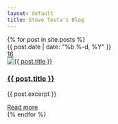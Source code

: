```yaml
---
layout: default
title: Steve Testa's Blog
---
```

<div class="section blog-posts-wrapper">
    <div class="container">
        <div class="row">
            {% for post in site.posts %}
            <div class="col-md-4 col-sm-6">
                <div class="blog-post">
					<div class="post-info">
						<div class="post-date">
							<div class="date">{{ post.date | date: "%b %-d, %Y" }}</div>
						</div>
						<div class="post-comments-count">
							<a href="#" title="Show Comments"><i class="glyphicon glyphicon-comment icon-white"></i>16</a>
						</div>
					</div>
					<a href="{{ post.url | prepend: site.url }}"><img src="http://fillmurray.com/400/300" class="post-image" alt="{{ post.title }}"></a>
					<div class="post-title">
						<h3><a href="{{ post.url | prepend: site.url }}">{{ post.title }}</a></h3>
					</div>
					<div class="post-summary">
						<p>{{ post.excerpt }}</p>
					</div>
					<div class="post-more">
						<a href="{{ post.url | prepend: site.url }}" class="btn btn-small">Read more</a>
					</div>
				</div>
            </div>
            {% endfor %}
        </div>
    </div>
</div>
<!--<p class="rss-subscribe">subscribe <a href="{{ "/feed.xml" | prepend: site.url }}">via RSS</a></p>-->